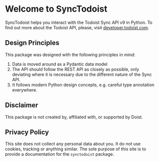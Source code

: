 # Welcome to SyncTodoist

SyncTodoist helps you interact with the Todoist Sync API v9 in Python. To find out more about the Todoist API, please, visit
[developer.todoist.com](developer.todoist.com).

## Design Principles

This package was designed with the following principles in mind:

1. Data is moved around as a Pydantic data model
2. The API should follow the REST API as closely as possible, only deviating where it is necessary due to the different nature of the Sync API.
3. It follows modern Python design concepts, e.g. careful type annotation everywhere.

## Disclaimer

This package is not created by, affiliated with, or supported by Doist.

## Privacy Policy

This site does not collect any personal data about you. It do not use cookies, tracking or anything similar. The sole purpose of this site is to provide a
documentation for the `synctodoist` package.